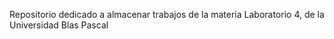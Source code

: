 Repositorio dedicado a almacenar trabajos de la materia Laboratorio 4, de la Universidad Blas Pascal